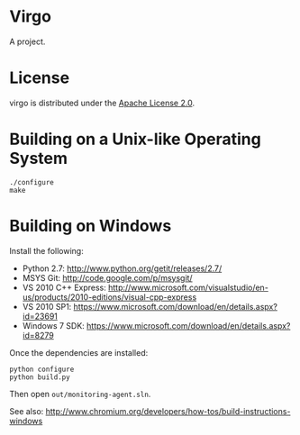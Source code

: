 Virgo
====================
A project.

License
====================

virgo is distributed under the [Apache License 2.0](http://www.apache.org/licenses/LICENSE-2.0.html).


Building on a Unix-like Operating System
====================

    ./configure
    make

Building on Windows
====================

Install the following:

* Python 2.7: http://www.python.org/getit/releases/2.7/
* MSYS Git: http://code.google.com/p/msysgit/
* VS 2010 C++ Express: http://www.microsoft.com/visualstudio/en-us/products/2010-editions/visual-cpp-express
* VS 2010 SP1: https://www.microsoft.com/download/en/details.aspx?id=23691
* Windows 7 SDK: https://www.microsoft.com/download/en/details.aspx?id=8279

Once the dependencies are installed:

    python configure
    python build.py

Then open `out/monitoring-agent.sln`.

See also: http://www.chromium.org/developers/how-tos/build-instructions-windows
